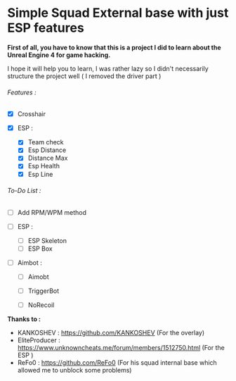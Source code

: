 # Simple Squad External base with just ESP features

**First of all, you have to know that this is a project I did to learn about the Unreal Engine 4 for game hacking.**

I hope it will help you to learn, I was rather lazy so I didn't necessarily structure the project well ( I removed the driver part )

###### Features :
- [x] Crosshair

- [x] ESP :
  - [x] Team check
  - [x] Esp Distance
  - [x] Distance Max
  - [x] Esp Health
  - [x] Esp Line
  
###### To-Do List :
- [ ] Add RPM/WPM method

- [ ] ESP :
  - [ ] ESP Skeleton
  - [ ] ESP Box

- [ ] Aimbot :
  - [ ] Aimobt
  - [ ] TriggerBot
  - [ ] NoRecoil



**Thanks to :**

- KANKOSHEV : https://github.com/KANKOSHEV (For the overlay)
- EliteProducer : https://www.unknowncheats.me/forum/members/1512750.html (For the ESP )
- ReFo0 : https://github.com/ReFo0 (For his squad internal base which allowed me to unblock some problems)
